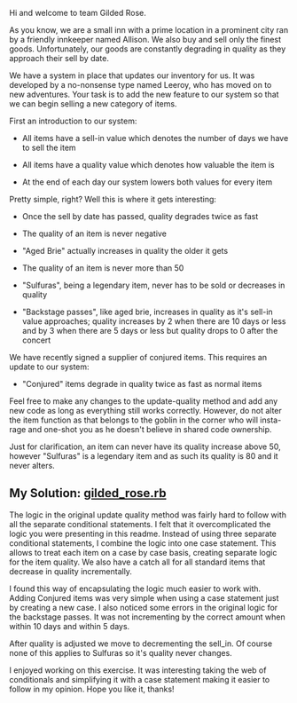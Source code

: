 Hi and welcome to team Gilded Rose.

As you know, we are a small inn with a prime location in a prominent city ran
by a friendly innkeeper named Allison.  We also buy and sell only the finest
goods. Unfortunately, our goods are constantly degrading in quality as they
approach their sell by date.

We have a system in place that updates our inventory for us. It was developed
by a no-nonsense type named Leeroy, who has moved on to new adventures. Your
task is to add the new feature to our system so that we can begin selling a
new category of items.

First an introduction to our system:

  - All items have a sell-in value which denotes the number of days we have to
    sell the item

  - All items have a quality value which denotes how valuable the item is

  - At the end of each day our system lowers both values for every item

Pretty simple, right? Well this is where it gets interesting:

  - Once the sell by date has passed, quality degrades twice as fast

  - The quality of an item is never negative

  - "Aged Brie" actually increases in quality the older it gets

  - The quality of an item is never more than 50

  - "Sulfuras", being a legendary item, never has to be sold or decreases in
    quality

  - "Backstage passes", like aged brie, increases in quality as it's sell-in
    value approaches; quality increases by 2 when there are 10 days or less
    and by 3 when there are 5 days or less but quality drops to 0 after the
    concert

We have recently signed a supplier of conjured items. This requires an update
to our system:

  - "Conjured" items degrade in quality twice as fast as normal items

Feel free to make any changes to the update-quality method and add any new code
as long as everything still works correctly. However, do not alter the item
function as that belongs to the goblin in the corner who will insta-rage and
one-shot you as he doesn't believe in shared code ownership.


Just for clarification, an item can never have its quality increase above 50,
however "Sulfuras" is a legendary item and as such its quality is 80 and it
never alters.

## My Solution: [gilded_rose.rb](ruby/gilded_rose.rb)

The logic in the original update quality method was fairly hard to follow with all the separate conditional statements. I felt that it overcomplicated the logic you were presenting in this readme. Instead of using three separate conditional statements, I combine the logic into one case statement. This allows to treat each item on a case by case basis, creating separate logic for the item quality. We also have a catch all for all standard items that decrease in quality incrementally.

I found this way of encapsulating the logic much easier to work with. Adding Conjured items was very simple when using a case statement just by creating a new case. I also noticed some errors in the original logic for the backstage passes. It was not incrementing by the correct amount when within 10 days and within 5 days.

After quality is adjusted we move to decrementing the sell_in. Of course none of this applies to Sulfuras so it's quality never changes.

I enjoyed working on this exercise. It was interesting taking the web of conditionals and simplifying it with a case statement making it easier to follow in my opinion. Hope you like it, thanks!
